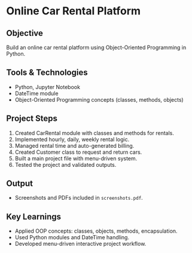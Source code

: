 # Online Car Rental Platform

## Objective
Build an online car rental platform using Object-Oriented Programming in Python.

## Tools & Technologies
- Python, Jupyter Notebook
- DateTime module
- Object-Oriented Programming concepts (classes, methods, objects)

## Project Steps
1. Created CarRental module with classes and methods for rentals.
2. Implemented hourly, daily, weekly rental logic.
3. Managed rental time and auto-generated billing.
4. Created Customer class to request and return cars.
5. Built a main project file with menu-driven system.
6. Tested the project and validated outputs.

## Output
- Screenshots and PDFs included in `screenshots.pdf`.

## Key Learnings
- Applied OOP concepts: classes, objects, methods, encapsulation.
- Used Python modules and DateTime handling.
- Developed menu-driven interactive project workflow.
